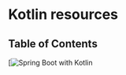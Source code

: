 # Kotlin resources

## Table of Contents

[![Spring Boot with Kotlin](http://www.discoversdk.com/blog/spring-boot-with-kotlin)

